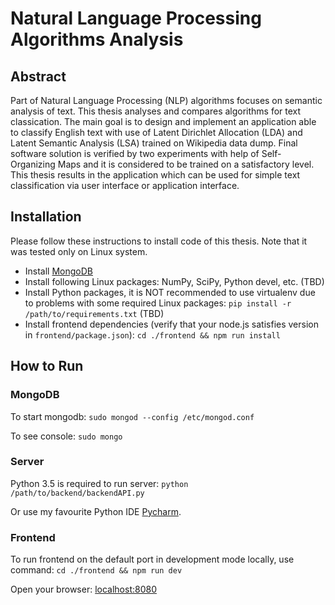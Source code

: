 Natural Language Processing Algorithms Analysis
===

## Abstract
Part of Natural Language Processing (NLP) algorithms focuses on semantic analysis of text. This thesis analyses and compares algorithms for text classication. The main goal is to design and implement an application able to classify English text with use of Latent Dirichlet Allocation (LDA) and Latent Semantic Analysis (LSA) trained on Wikipedia data dump. Final software solution is verified by two experiments with help of Self-Organizing Maps and it is considered to be trained on a satisfactory level. This thesis results in the application which can be used for simple text classification via user interface or application interface.

## Installation
Please follow these instructions to install code of this thesis. Note that it was tested only on Linux system.

- Install [MongoDB](https://docs.mongodb.com/manual/administration/install-on-linux/)
- Install following Linux packages: NumPy, SciPy, Python devel, etc. (TBD)
- Install Python packages, it is NOT recommended to use virtualenv due to problems with some required Linux packages:
  `pip install -r /path/to/requirements.txt` (TBD)
- Install frontend dependencies (verify that your node.js satisfies version in `frontend/package.json`):
 `cd ./frontend && npm run install`

## How to Run
### MongoDB
To start mongodb:
`sudo mongod --config /etc/mongod.conf`

To see console:
`sudo mongo`

### Server
Python 3.5 is required to run server:
`python /path/to/backend/backendAPI.py`

Or use my favourite Python IDE [Pycharm](https://www.jetbrains.com/pycharm/).

### Frontend
To run frontend on the default port in development mode locally, use command:
`cd ./frontend && npm run dev`

Open your browser:
[localhost:8080](http://localhost:8080/)

